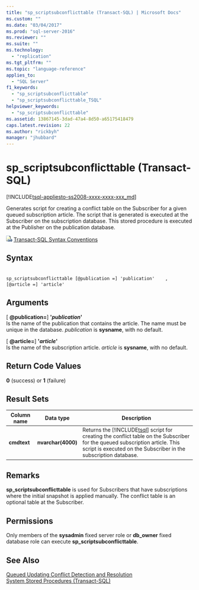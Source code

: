 ```yaml
---
title: "sp_scriptsubconflicttable (Transact-SQL) | Microsoft Docs"
ms.custom: ""
ms.date: "03/04/2017"
ms.prod: "sql-server-2016"
ms.reviewer: ""
ms.suite: ""
ms.technology: 
  - "replication"
ms.tgt_pltfrm: ""
ms.topic: "language-reference"
applies_to: 
  - "SQL Server"
f1_keywords: 
  - "sp_scriptsubconflicttable"
  - "sp_scriptsubconflicttable_TSQL"
helpviewer_keywords: 
  - "sp_scriptsubconflicttable"
ms.assetid: 13867145-3dad-47a4-8d50-a65175418479
caps.latest.revision: 22
ms.author: "rickbyh"
manager: "jhubbard"
---
```

# sp_scriptsubconflicttable (Transact-SQL)
[!INCLUDE[tsql-appliesto-ss2008-xxxx-xxxx-xxx_md](../../../a9retired/includes/tsql-appliesto-ss2008-xxxx-xxxx-xxx-md.md)]

  Generates script for creating a conflict table on the Subscriber for a given queued subscription article. The script that is generated is executed at the Subscriber on the subscription database. This stored procedure is executed at the Publisher on the publication database.  
  
 ![Topic link icon](../../../a9notintoc/media/topic-link.gif "Topic link icon") [Transact-SQL Syntax Conventions](../../../t-sql/language-elements/transact-sql-syntax-conventions-transact-sql.md)  
  
## Syntax  
  
```  
  
sp_scriptsubconflicttable [@publication =] 'publication'    , [@article =] 'article'  
```  
  
## Arguments  
 [ **@publication=**] **'***publication***'**  
 Is the name of the publication that contains the article. The name must be unique in the database. *publication* is **sysname**, with no default.  
  
 [ **@article=**] **'***article***'**  
 Is the name of the subscription article. *article* is **sysname**, with no default.  
  
## Return Code Values  
 **0** (success) or **1** (failure)  
  
## Result Sets  
  
|Column name|Data type|Description|  
|-----------------|---------------|-----------------|  
|**cmdtext**|**nvarchar(4000)**|Returns the [!INCLUDE[tsql](../../../a9notintoc/includes/tsql-md.md)] script for creating the conflict table on the Subscriber for the queued subscription article. This script is executed on the Subscriber in the subscription database.|  
  
## Remarks  
 **sp_scriptsubconflicttable** is used for Subscribers that have subscriptions where the initial snapshot is applied manually. The conflict table is an optional table at the Subscriber.  
  
## Permissions  
 Only members of the **sysadmin** fixed server role or **db_owner** fixed database role can execute **sp_scriptsubconflicttable**.  
  
## See Also  
 [Queued Updating Conflict Detection and Resolution](../../../relational-databases/replication/transactional/updatable-subscriptions-queued-updating-conflict-resolution.md)   
 [System Stored Procedures &#40;Transact-SQL&#41;](../../../relational-databases/reference/system-stored-procedures/system-stored-procedures-transact-sql.md)  
  
  
